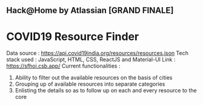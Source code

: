 ## Hack@Home by Atlassian [GRAND FINALE]

# COVID19 Resource Finder

Data source : https://api.covid19india.org/resources/resources.json
Tech stack used : JavaScript, HTML, CSS, ReactJS and Material-UI
Link : https://sfhoi.csb.app/
Current functionalities :

1. Ability to filter out the available resources on the basis of cities
2. Grouping up of available resources into separate categories
3. Enlisting the details so as to follow up on each and every resource to the core
